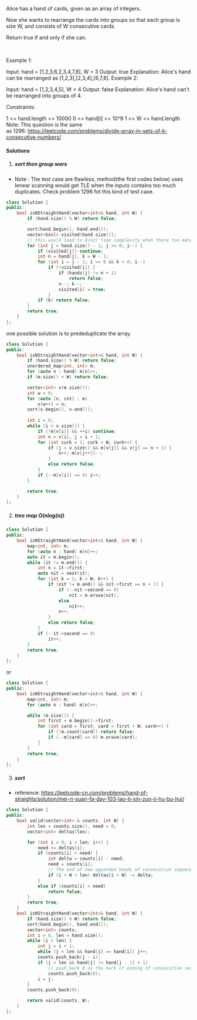 Alice has a hand of cards, given as an array of integers.

Now she wants to rearrange the cards into groups so that each group is size W, and consists of W consecutive cards.

Return true if and only if she can.

 

Example 1:

Input: hand = [1,2,3,6,2,3,4,7,8], W = 3
Output: true
Explanation: Alice's hand can be rearranged as [1,2,3],[2,3,4],[6,7,8].
Example 2:

Input: hand = [1,2,3,4,5], W = 4
Output: false
Explanation: Alice's hand can't be rearranged into groups of 4.
 

Constraints:

1 <= hand.length <= 10000
0 <= hand[i] <= 10^9
1 <= W <= hand.length
Note: This question is the same as 1296: https://leetcode.com/problems/divide-array-in-sets-of-k-consecutive-numbers/

#### Solutions

1. ##### sort then group wors

- Note : The test case are flawless, method(the first codes below) uses lenear scanning would get TLE when the inputs contains too much duplicates. Check problem 1296 fot this kind of test case.

```c++
class Solution {
public:
    bool isNStraightHand(vector<int>& hand, int W) {
        if (hand.size() % W) return false;

        sort(hand.begin(), hand.end());
        vector<bool> visited(hand.size());
        // this would lead to O(n2) time complexity when there too many duplicates
        for (int j = hand.size() - 1; j >= 0; j--) {
            if (visited[j]) continue;
            int n = hand[j], k = W - 1;
            for (int i = j - 1; i >= 0 && k > 0; i--)
                if (!visited[i]) {
                    if (hands[j] != n + 1)
                        return false;
                    n--; k--;
                    visited[i] = true;
                }
            if (k) return false;
        }
        return true;
    }
};
```

one possible solution is to prededuplicate the array.

```c++
class Solution {
public:
    bool isNStraightHand(vector<int>& hand, int W) {
        if (hand.size() % W) return false;
        unordered_map<int, int> m;
        for (auto n : hand) m[n]++;
        if (m.size() < W) return false;

        vector<int> v(m.size());
        int w = 0;
        for (auto [n, cnt] : m)
            v[w++] = n;
        sort(v.begin(), v.end());
        
        int i = 0;
        while (i < v.size()) {
            if (!m[v[i]] && ++i) continue;
            int n = v[i], j = i + 1;
            for (int curk = 1; curk < W; curk++) {
                if (j < v.size() && m[v[j]] && v[j] == n + 1) {
                    n++; m[v[j++]]--;
                }
                else return false;
            }
            if (--m[v[i]] == 0) i++;
        }

        return true;
    }
};
```

2. ##### tree map O(nlog(n))


```c++
class Solution {
public:
    bool isNStraightHand(vector<int>& hand, int W) {
        map<int, int> m;
        for (auto n : hand) m[n]++;
        auto it = m.begin();
        while (it != m.end()) {
            int n = it->first;
            auto nit = next(it);
            for (int k = 1; k < W; k++) {
                if (nit != m.end() && nit->first == n + 1) {
                    if (--nit->second == 0)
                        nit = m.erase(nit);
                    else
                        nit++;
                    n++;
                }
                else return false;
            }
            if (--it->second == 0)
                it++;
        }
        return true;
    }
};
```

or

```c++
class Solution {
public:
    bool isNStraightHand(vector<int>& hand, int W) {
        map<int, int> m;
        for (auto n : hand) m[n]++;

        while (m.size()) {
            int first = m.begin()->first;
            for (int card = first; card < first + W; card++) {
                if (!m.count(card)) return false;
                if (--m[card] == 0) m.erase(card);
            }
        }
        return true;
    }
};
```

3. ##### sort

- reference: https://leetcode-cn.com/problems/hand-of-straights/solution/mei-ri-suan-fa-day-103-lao-ti-xin-zuo-ji-hu-bu-hui/

```c++
class Solution {
public:
    bool valid(vector<int> & counts, int W) {
        int len = counts.size(), need = 0;
        vector<int> deltas(len);

        for (int i = 0; i < len; i++) {
            need += deltas[i];
            if (counts[i] > need) {
                int delta = counts[i] - need;
                need = counts[i];
                // The end of new appended heads of consecutive sequences are recorded.
                if (i + W < len) deltas[i + W] -= delta;
            }
            else if (counts[i] < need)
                return false;
        }
        return true;
    }    
    bool isNStraightHand(vector<int>& hand, int W) {
        if (hand.size() % W) return false;
        sort(hand.begin(), hand.end());
        vector<int> counts;
        int i = 0, len = hand.size();
        while (i < len) {
            int j = i + 1;
            while (j < len && hand[j] == hand[i]) j++;
            counts.push_back(j - i);
            if (j < len && hand[j] != hand[j - 1] + 1)
                // push_back 0 as the mark of ending of consecutive sequence
                counts.push_back(0);
            i = j;
        }
        counts.push_back(0);

        return valid(counts, W);
    }
};
```